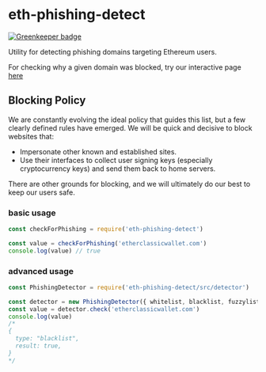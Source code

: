 # eth-phishing-detect

[![Greenkeeper badge](https://badges.greenkeeper.io/MetaMask/eth-phishing-detect.svg)](https://greenkeeper.io/)

Utility for detecting phishing domains targeting Ethereum users.

For checking why a given domain was blocked, try our interactive page [here](https://metamask.github.io/eth-phishing-detect)

## Blocking Policy

We are constantly evolving the ideal policy that guides this list, but a few clearly defined rules have emerged. We will be quick and decisive to block websites that:
- Impersonate other known and established sites.
- Use their interfaces to collect user signing keys (especially cryptocurrency keys) and send them back to home servers.

There are other grounds for blocking, and we will ultimately do our best to keep our users safe.

### basic usage

```js
const checkForPhishing = require('eth-phishing-detect')

const value = checkForPhishing('etherclassicwallet.com')
console.log(value) // true
```

### advanced usage

```js
const PhishingDetector = require('eth-phishing-detect/src/detector')

const detector = new PhishingDetector({ whitelist, blacklist, fuzzylist, tolerance })
const value = detector.check('etherclassicwallet.com')
console.log(value)
/*
{
  type: "blacklist",
  result: true,
}
*/
```
